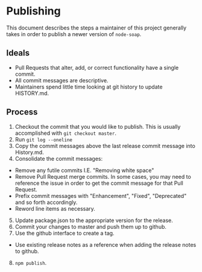 Publishing
===================

This document describes the steps a maintainer of this project generally takes in
order to publish a newer version of `node-soap`.

## Ideals
* Pull Requests that alter, add, or correct functionality have a single commit.
* All commit messages are descriptive.
* Maintainers spend little time looking at git history to update HISTORY.md.

## Process
1. Checkout the commit that you would like to publish.  This is usually accomplished
   with `git checkout master`.
2. Run `git log --oneline`
3. Copy the commit messages above the last release commit message into History.md.
4. Consolidate the commit messages:
  * Remove any futile commits I.E. "Removing white space"
  * Remove Pull Request merge commits.  In some cases, you may need to reference the issue in
    order to get the commit message for that Pull Request.
  * Prefix commit messages with "Enhancement", "Fixed", "Deprecated" and so forth
    accordingly.
  * Reword line items as necessary.
5. Update package.json to the appropriate version for the release.
6. Commit your changes to master and push them up to github.
7. Use the github interface to create a tag.
  * Use existing release notes as a reference when adding the release notes to github.
8. `npm publish`.
